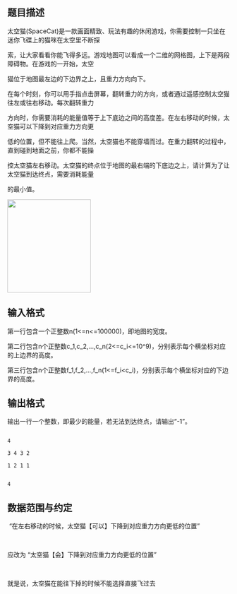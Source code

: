 ## 题目描述

<div>
 太空猫(SpaceCat)是一款画面精致、玩法有趣的休闲游戏，你需要控制一只坐在迷你飞碟上的猫咪在太空里不断探
</div> 
<div>
 索，让大家看看你能飞得多远。游戏地图可以看成一个二维的网格图，上下是两段障碍物。在游戏的一开始，太空
</div> 
<div>
 猫位于地图最左边的下边界之上，且重力方向向下。
</div> 
<div></div> 
<div>
 在每个时刻，你可以用手指点击屏幕，翻转重力的方向，或者通过遥感控制太空猫往左或往右移动。每次翻转重力
</div> 
<div>
 方向时，你需要消耗的能量值等于上下底边之间的高度差。在左右移动的时候，太空猫可以下降到对应重力方向更
</div> 
<div>
 低的位置，但不能往上爬。当然，太空猫也不能穿墙而过。在重力翻转的过程中，直到碰到地面之前，你都不能操
</div> 
<div>
 控太空猫左右移动。太空猫的终点位于地图的最右端的下底边之上，请计算为了让太空猫到达终点，需要消耗能量
</div> 
<div>
 的最小值。
</div> 
<div>
 <img src="https://s2.loli.net/2023/08/15/9YcWX6Q5C3U4Jul.png" width="189" height="211" alt="">
</div>

## 输入格式

<div>
 第一行包含一个正整数n(1<=n<=100000)，即地图的宽度。
</div> 
<div>
 第二行包含n个正整数c_1,c_2,...,c_n(2<=c_i<=10^9)，分别表示每个横坐标对应的上边界的高度。
</div> 
<div>
 第三行包含n个正整数f_1,f_2,...,f_n(1<=f_i<c_i)，分别表示每个横坐标对应的下边界的高度。
</div>

## 输出格式

<div>
 输出一行一个整数，即最少的能量，若无法到达终点，请输出“-1”。
</div>

```input1
4
3 4 3 2
1 2 1 1
```
```output1
4
```
## 数据范围与约定

<p> “在左右移动的时候，太空猫【可以】下降到对应重力方向更低的位置”</p>
<br> 
<div>
 应改为 “太空猫【会】下降到对应重力方向更低的位置”
</div>
<br> 
<div>
 就是说，太空猫在能往下掉的时候不能选择直接飞过去
</div>

